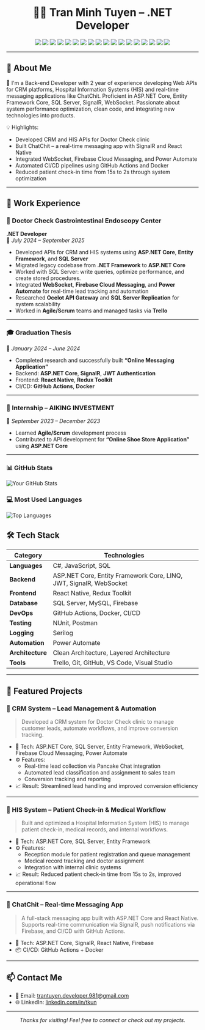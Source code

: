 <h1 align="center">👨‍💻 Tran Minh Tuyen – .NET Developer</h1>

<p align="center">
  <img src="https://img.shields.io/badge/.NET-512BD4?style=for-the-badge&logo=dotnet&logoColor=white"/>
  <img src="https://img.shields.io/badge/C%23-239120?style=for-the-badge&logo=c-sharp&logoColor=white"/>
  <img src="https://img.shields.io/badge/ASP.NET_Core-512BD4?style=for-the-badge&logo=.net&logoColor=white"/>
  <img src="https://img.shields.io/badge/Entity_Framework_Core-68217A?style=for-the-badge"/>
  <img src="https://img.shields.io/badge/SignalR-00BFFF?style=for-the-badge"/>
  <img src="https://img.shields.io/badge/WebSocket-FF9900?style=for-the-badge"/>
  <img src="https://img.shields.io/badge/JWT-000000?style=for-the-badge"/>
  <img src="https://img.shields.io/badge/React_Native-61DAFB?style=for-the-badge&logo=react&logoColor=white"/>
  <img src="https://img.shields.io/badge/Redux_Toolkit-764ABC?style=for-the-badge"/>
  <img src="https://img.shields.io/badge/Firebase-FFCA28?style=for-the-badge&logo=firebase&logoColor=black"/>
  <img src="https://img.shields.io/badge/SQL_Server-CC2927?style=for-the-badge&logo=microsoft-sql-server&logoColor=white"/>
  <img src="https://img.shields.io/badge/MySQL-4479A1?style=for-the-badge&logo=mysql&logoColor=white"/>
  <img src="https://img.shields.io/badge/Docker-2496ED?style=for-the-badge&logo=docker&logoColor=white"/>
  <img src="https://img.shields.io/badge/GitHub_Actions-2088FF?style=for-the-badge&logo=github-actions&logoColor=white"/>
  <img src="https://img.shields.io/badge/Postman-FF6C37?style=for-the-badge&logo=postman&logoColor=white"/>
  <img src="https://img.shields.io/badge/Power_Automate-0078D4?style=for-the-badge&logo=microsoft&logoColor=white"/>
  <img src="https://img.shields.io/badge/NUnit-0099CC?style=for-the-badge"/>
  <img src="https://img.shields.io/badge/Serilog-1E1E1E?style=for-the-badge"/>
</p>

---

## 🧠 About Me

🎯 I'm a Back-end Developer with 2 year of experience developing Web APIs for CRM platforms, Hospital Information Systems (HIS) and real-time messaging applications like ChatChit. Proficient in ASP.NET Core, Entity Framework Core, SQL Server, SignalR, WebSocket. Passionate about system performance optimization, clean code, and integrating new technologies into products.

💡 Highlights:
- Developed CRM and HIS APIs for Doctor Check clinic
- Built ChatChit – a real-time messaging app with SignalR and React Native
- Integrated WebSocket, Firebase Cloud Messaging, and Power Automate
- Automated CI/CD pipelines using GitHub Actions and Docker
- Reduced patient check-in time from 15s to 2s through system optimization

---

## 💼 Work Experience

### 🏥 Doctor Check Gastrointestinal Endoscopy Center  
**.NET Developer**  
📅 *July 2024 – September 2025*

- Developed APIs for CRM and HIS systems using **ASP.NET Core**, **Entity Framework**, and **SQL Server**
- Migrated legacy codebase from **.NET Framework** to **ASP.NET Core**
- Worked with SQL Server: write queries, optimize performance, and create stored procedures.
- Integrated **WebSocket**, **Firebase Cloud Messaging**, and **Power Automate** for real-time lead tracking and automation
- Researched **Ocelot API Gateway** and **SQL Server Replication** for system scalability
- Worked in **Agile/Scrum** teams and managed tasks via **Trello**

---

### 🎓 Graduation Thesis  
📅 *January 2024 – June 2024*

- Completed research and successfully built **“Online Messaging Application”**
- Backend: **ASP.NET Core**, **SignalR**, **JWT Authentication**
- Frontend: **React Native**, **Redux Toolkit**
- CI/CD: **GitHub Actions**, **Docker**

---

### 💼 Internship – AIKING INVESTMENT  
📅 *September 2023 – December 2023*

- Learned **Agile/Scrum** development process
- Contributed to API development for **“Online Shoe Store Application”** using **ASP.NET Core**

---

### 📊 GitHub Stats

![Your GitHub Stats](https://github-readme-stats.vercel.app/api?username=tkun-dev&show_icons=true&theme=radical&hide_title=true)

### 💻 Most Used Languages

![Top Languages](https://github-readme-stats.vercel.app/api/top-langs/?username=tkun-dev&layout=compact&theme=radical)

## 🛠️ Tech Stack

| Category         | Technologies                                                                 |
|------------------|------------------------------------------------------------------------------|
| **Languages**    | C#, JavaScript, SQL                                                          |
| **Backend**      | ASP.NET Core, Entity Framework Core, LINQ, JWT, SignalR, WebSocket           |
| **Frontend**     | React Native, Redux Toolkit                                                  |
| **Database**     | SQL Server, MySQL, Firebase                                                  |
| **DevOps**       | GitHub Actions, Docker, CI/CD                                                |
| **Testing**      | NUnit, Postman                                                               |
| **Logging**      | Serilog                                                                      |
| **Automation**   | Power Automate                                                               |
| **Architecture** | Clean Architecture, Layered Architecture                                     |
| **Tools**        | Trello, Git, GitHub, VS Code, Visual Studio                                  |

---

## 🚀 Featured Projects

### 🔹 CRM System – Lead Management & Automation  
> Developed a CRM system for Doctor Check clinic to manage customer leads, automate workflows, and improve conversion tracking.

- 🔧 Tech: ASP.NET Core, SQL Server, Entity Framework, WebSocket, Firebase Cloud Messaging, Power Automate  
- ⚙️ Features:
  - Real-time lead collection via Pancake Chat integration
  - Automated lead classification and assignment to sales team
  - Conversion tracking and reporting  
- 📈 Result: Streamlined lead handling and improved conversion efficiency

---

### 🔹 HIS System – Patient Check-in & Medical Workflow  
> Built and optimized a Hospital Information System (HIS) to manage patient check-in, medical records, and internal workflows.

- 🔧 Tech: ASP.NET Core, SQL Server, Entity Framework  
- ⚙️ Features:
  - Reception module for patient registration and queue management
  - Medical record tracking and doctor assignment
  - Integration with internal clinic systems  
- 📈 Result: Reduced patient check-in time from 15s to 2s, improved operational flow

---

### 🔹 ChatChit – Real-time Messaging App  
> A full-stack messaging app built with ASP.NET Core and React Native. Supports real-time communication via SignalR, push notifications via Firebase, and CI/CD with GitHub Actions.

- 🔧 Tech: ASP.NET Core, SignalR, React Native, Firebase  
- 📦 CI/CD: GitHub Actions + Docker  

---

## 📫 Contact Me

- 📧 Email: trantuyen.developer.981@gmail.com  
- 🌐 LinkedIn: [linkedin.com/in/tkun](https://linkedin.com/in/tkun)  

---

<p align="center">
  <i>Thanks for visiting! Feel free to connect or check out my projects.</i>
</p>
